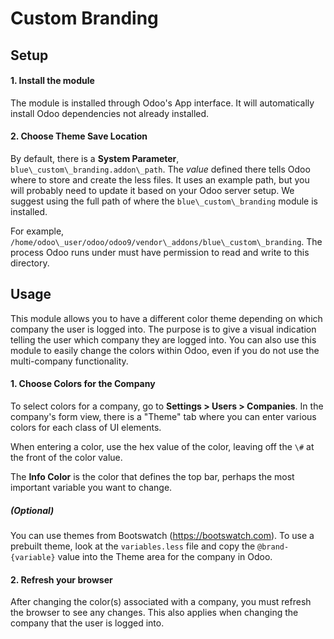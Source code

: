 Custom Branding
===============

Setup
-----

#### 1. Install the module

The module is installed through Odoo's App interface. It will
automatically install Odoo dependencies not already installed.

#### 2. Choose Theme Save Location

By default, there is a **System Parameter**, `blue\_custom\_branding.addon\_path`.
The *value* defined there tells Odoo where to store and create the less
files. It uses an example path, but you will probably need to update it
based on your Odoo server setup. We suggest using the full path of
where the `blue\_custom\_branding` module is installed.

For example, `/home/odoo\_user/odoo/odoo9/vendor\_addons/blue\_custom\_branding`.
The process Odoo runs under must have permission to read and write to this
directory.


Usage
-----

This module allows you to have a different color theme depending on
which company the user is logged into. The purpose is to give a visual
indication telling the user which company they are logged into. You can
also use this module to easily change the colors within Odoo, even if
you do not use the multi-company functionality.

#### 1. Choose Colors for the Company

To select colors for a company, go to **Settings > Users > Companies**. In the
company's form view, there is a "Theme" tab where you can enter
various colors for each class of UI elements.

When entering a color, use the hex value of the color,
leaving off the `\#` at the front of the color value.

The **Info Color** is the color that defines the top bar, perhaps the most
important variable you want to change.

##### (Optional)

You can use themes from Bootswatch (https://bootswatch.com). To use a
prebuilt theme, look at the `variables.less` file and copy the
`@brand-{variable}` value into the Theme area for the company in Odoo.

#### 2. Refresh your browser

After changing the color(s) associated with a company, you must refresh the
browser to see any changes. This also applies when changing the company
that the user is logged into.
